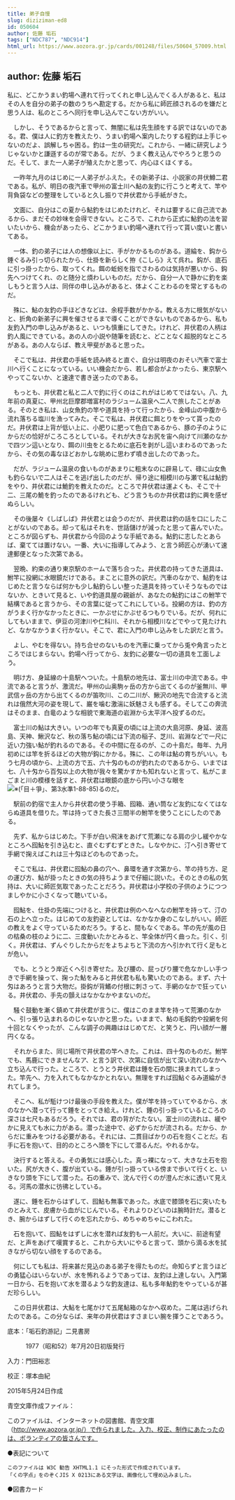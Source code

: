 ```yaml
---
title: 弟子自慢
slug: diziziman-ed8
id: 050604
author: 佐藤 垢石
tags: ["NDC787", "NDC914"]
html_url: https://www.aozora.gr.jp/cards/001248/files/50604_57009.html
---
```


## author: 佐藤 垢石

私に、どこかうまい釣場へ連れて行ってくれと申し込んでくる人があると、私はその人を自分の弟子の数のうちへ勘定する。だから私に師匠顔されるのを嫌だと思う人は、私のところへ同行を申し込んでこない方がいい。

　しかし、そうであるからと言って、無闇に私は先生顔をする訳ではないのである。君、僕は人に釣方を教えたり、うまい釣場へ案内したりする程釣は上手じゃないのだよ、誤解しちゃ困る。釣は一生の研究だ。これから、一緒に研究しようじゃないかと謙遜するのが常である。だが、うまく教え込んでやろうと思うのだ。そして、また一人弟子が殖えたかと思って、内心ほくほくする。

　一昨年九月のはじめに一人弟子がふえた。その新弟子は、小説家の井伏鱒二君である。私が、明日の夜汽車で甲州の富士川へ鮎の友釣に行こうと考えて、竿や背負袋などの整理をしていると久し振りで井伏君から手紙がきた。

　文面に、自分はこの夏から鮎釣をはじめたけれど、それは要するに自己流であるから、まだその妙味を会得できない。ところで、これから正式に鮎釣の法を習いたいから、機会があったら、どこかうまい釣場へ連れて行って貰い度いと書いてある。

　一体、釣の弟子には人の想像以上に、手がかかるものがある。道綸を、鈎から錘ぐるみ引っ切られたから、仕掛を新らしく拵《こしら》えて呉れ。鈎が、底石に引っ掛ったから、取ってくれ。餌の蚯蚓を指でさわるのは気持が悪いから、鈎先へつけてくれ、のと随分と煩わしいものだ。だから、自分一人で静かに釣を楽しもうと言う人は、同伴の申し込みがあると、体よくことわるのを常とするものだ。

　殊に、鮎の友釣の手ほどきなどは、余程手数がかかる。教える方に根気がないと、折角の新弟子に興を催させるまで導くことができないものであるから、私も友釣入門の申し込みがあると、いつも慎重にしてきた。けれど、井伏君の人柄は釣人風にできている。あの人の小説や随筆を読むと、どことなく超脱的なところがある。あの人ならば、教え甲斐があると思った。

　そこで私は、井伏君の手紙を読み終ると直ぐ、自分は明夜のおそい汽車で富士川へ行くことになっている。いい機会だから、若し都合がよかったら、東京駅へやってこないか、と速達で書き送ったのである。

　もっとも、井伏君と私と二人で釣に行くのはこれがはじめてではない。八、九年前の真夏に、甲州北巨摩郡増富村のラジューム温泉へ二人で旅したことがある。そのとき私は、山女魚釣の竿や道具を持って行ったから、金峰山の中腹から流れ落ちる塩川を漁ってみた。そこで私は、井伏君に餌とりをやって貰ったのだ。井伏君は上背が低い上に、小肥りに肥って色白であるから、豚の子のようにからだの恰好がころころとしている。それが大きなお尻を宙へ向けて川瀬のなかで四ツン這いとなり、餌の川虫をとるために底石を剥がし這いまわるのであったから、その気の毒なほどおかしな眺めに思わず噴き出したのであった。

　だが、ラジューム温泉の食いものがあまりに粗末なのに辟易して、碌に山女魚も釣らないで二人はそこを逃げ出したのだが、帰り途に相模川の与瀬で私は鮎釣をやり、井伏君には鮠釣を教えたのだ。ところで井伏君は運よくも、そこで十二、三尾の鮠を釣ったのであるけれども、どう言うものか井伏君は釣に興を感ぜぬらしい。

　その後屡々《しばしば》井伏君とは会うのだが、井伏君は釣の話を口にしたことがないのである。却って私はそれを、世話儲けが減ったと思って喜んでいた。ところが図らずも、井伏君から今回のような手紙である。鮎釣に志したとあらば、棄てては置けない。一番、大いに指導してみよう、と言う師匠心が湧いて速達郵便となった次第である。

　翌晩、約束の通り東京駅のホームで落ち合った。井伏君の持ってきた道具は、鮒竿に投網に水眼鏡だけである。まことに意外の訳だ。汽車のなかで、鮎釣をはじめたと言うならば何かも少し鮎釣らしい整った道具を持っていそうなものではないか、ときいて見ると、いや釣道具屋の親爺が、あなたの鮎釣にはこの鮒竿で結構であると言うから、その言葉に従ってこれにしている。投網の方は、釣の方がうまく行かなかったときに、一かぶせにかぶせるつもりでいる。だが、何れにしてもいままで、伊豆の河津川や仁科川、それから相模川などでやって見たけれど、なかなかうまく行かない。そこで、君に入門の申し込みをした訳だと言う。

　よし、やむを得ない。持ち合せのないものを汽車に乗ってから兎や角言ったところではじまらない。釣場へ行ってから、友釣に必要な一切の道具を工面しよう。

　明け方、身延線の十島駅へついた。十島駅の地先は、富士川の中流である。中流であると言うが、激流だ。甲州の山奥駒ヶ岳の方から出てくるのが釜無川、甲武信ヶ岳の方から出てくるのが笛吹川、この二川が、鰍沢の地先で合流すると流れは俄然大河の姿を現して、巌を噛む激湍に妖魅さえも感ずる。そしてこの奔流はそのまま、白竜のような相貌で東海道の岩淵から太平洋へ投ずるのだ。

　富士川の鮎は大きい。いつの年でも真夏の頃には上流の大島河原、身延、波高島、天神、鰍沢など、秋の落ち鮎の頃には下流の稲子、芝川、岩淵などで一尺に近い力強い鮎が釣れるのである。その中間に在るのが、この十島だ。毎年、九月初めには竿を折るほどの大物が鈎にかかる。殊に、この年は鮎の育ちがいい。もう七月の頃から、上流の方で五、六十匁のものが釣れたのであるから、いまでは七、八十匁から百匁以上の大物が我々を驚かすかも知れないと言って、私がこまごまと川の模様を話すと、井伏君は眼鏡の底から円い小さな眼を![※(「目＋爭」、第3水準1-88-85)](https://www.aozora.gr.jp/cards/001248/files/../../../gaiji/1-88/1-88-85.png)るのだ。

　駅前の釣宿で主人から井伏君の使う手箱、囮箱、通い筒など友釣になくてはならぬ道具を借りた。竿は持ってきた長さ三間半の鮒竿を使うことにしたのである。

　先ず、私からはじめた。下手が白い飛沫をあげて荒瀬になる肩の少し緩やかなところへ囮鮎を引き込むと、直ぐむずむずときた。しなやかに、汀へ引き寄せて手網で掬えばこれは三十匁ほどのものであった。

　そこで私は、井伏君に囮鮎の鼻の穴へ、鼻環を通す次第から、竿の持ち方、足の運び方、鮎が掛ったときの気の持ちようまで仔細に説いた。そのときの私の気持は、大いに師匠気取であったことだろう。井伏君は小学校の子供のようにつつましやかに小さくなって聴いている。

　囮鮎を、仕掛の先端につけると、井伏君は例のへなへなの鮒竿を持って、汀の石の上へ立った。はじめての友釣姿としては、なかなか身のこなしがいい。師匠の教えをよく守っているためだろう。すると、間もなくである。竿の先が風の日の枯桑の枝のように二、三度動いたかとみると、竿全体が円く曲った。引く、引く。井伏君は、ずんぐりしたからだをよちよちと下流の方へ引かれて行く足もとが危い。

　でも、とうとう岸近くへ引き寄せた。及び腰の、屁っぴり腰で危なかしい手つきで手網を操って、掬った鮎をみると井伏君も私も驚いたのである。まず、六十匁はあろうと言う大物だ。掛鈎が背鰭の付根に刺さって、手網のなかで狂っている。井伏君の、手先の顫えはなかなかやまないのだ。

　騒ぐ鼓動を漸く鎮めて井伏君が言うに、僕はこのまま竿を持って荒瀬のなかへ、引っ張り込まれるのじゃないかと思った。いままで、鮎の毛鈎釣や投網を何十回となくやったが、こんな調子の興趣ははじめてだ、と笑うと、円い顔が一層円くなる。

　それからまた、同じ場所で井伏君の竿へきた。これは、四十匁のものだ。鮒竿でも、馬鹿にできませんなア、と言う訳で、次第に自信が出て深い流れのなかへ立ち込んで行った。ところで、とうとう井伏君は錘を石の間に挾まれてしまった。竿先へ、力を入れてもなかなかとれない。無理をすれば囮鮎ぐるみ道綸がきれてしまう。

　そこへ、私が駈けつけ最後の手段を教えた。僕が竿を持っていてやるから、水のなかへ潜って行って錘をとってき給え。けれど、錘の引っ掛っているところの深さは七尺もあるだろう。それでは、君の背がたたない。富士川の流れは、緩やかに見えても水に力がある。潜った途中で、必ずからだが流される。だから、からだに重みをつける必要がある。それには、二貫目ばかりの石を抱くことだ。右手に石を抱いて、目的のところへ頭を下にして潜るんだ。やれるかな。

　決行すると答える。その勇気には感心した。真っ裸になって、大きな土石を抱いた。尻が大きく、腹が出ている。錘が引っ掛っている傍まで歩いて行くと、いきなり頭を下にして潜った。石の重みで、沈んで行くのが澄んだ水に透いて見える。河馬の潜水に彷彿としている。

　遂に、錘を石からはずして、囮鮎も無事であった。水底で膝頭を石に突いたものとみえて、皮膚から血がにじんでいる。それよりひどいのは腕時計だ。潜るとき、腕からはずして行くのを忘れたから、めちゃめちゃにこわれた。

　石を抱いて、囮鮎をはずしに水を潜れば友釣も一人前だ。大いに、前途有望だ、と声をあげて嘆賞すると、これから大いにやると言って、頭から滴る水を拭きながら切ない顔をするのである。

　何にしても私は、将来甚だ見込のある弟子を得たものだ。命知らずと言うほどの勇猛心はいらないが、水を怖れるようであっては、友釣は上達しない。入門第一日から、石を抱いて水を潜るような釣友達は、私も多年鮎釣をやっているが甚だ珍らしい。

　この日井伏君は、大鮎を七尾かけて五尾鮎箱のなかへ収めた。二尾は逃げられたのである。この分ならば、来年の井伏君はすさまじい腕を揮うことであろう。













底本：「垢石釣游記」二見書房

　　　1977（昭和52）年7月20日初版発行

入力：門田裕志

校正：塚本由紀

2015年5月24日作成

青空文庫作成ファイル：

このファイルは、インターネットの図書館、青空文庫（http://www.aozora.gr.jp/）で作られました。入力、校正、制作にあたったのは、ボランティアの皆さんです。











●表記について


	このファイルは W3C 勧告 XHTML1.1 にそった形式で作成されています。
	「くの字点」をのぞくJIS X 0213にある文字は、画像化して埋め込みました。







●図書カード